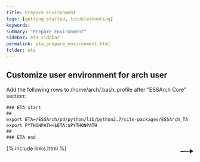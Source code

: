 ```yaml
---
title: Prepare Environment
tags: [getting_started, troubleshooting]
keywords:
summary: "Prepare Environment"
sidebar: eta_sidebar
permalink: eta_prepare_environment.html
folder: eta
---
```


## Customize user environment for arch user

Add the following rows to /home/arch/.bash_profile after "ESSArch Core" section:

    ### ETA start
    ##
    export ETA=/ESSArch/pd/python/lib/python2.7/site-packages/ESSArch_TA
    export PYTHONPATH=$ETA:$PYTHONPATH
    ##
    ### ETA end

[<img align="right" src="images/n.png">](eta_install.html)
{% include links.html %}

